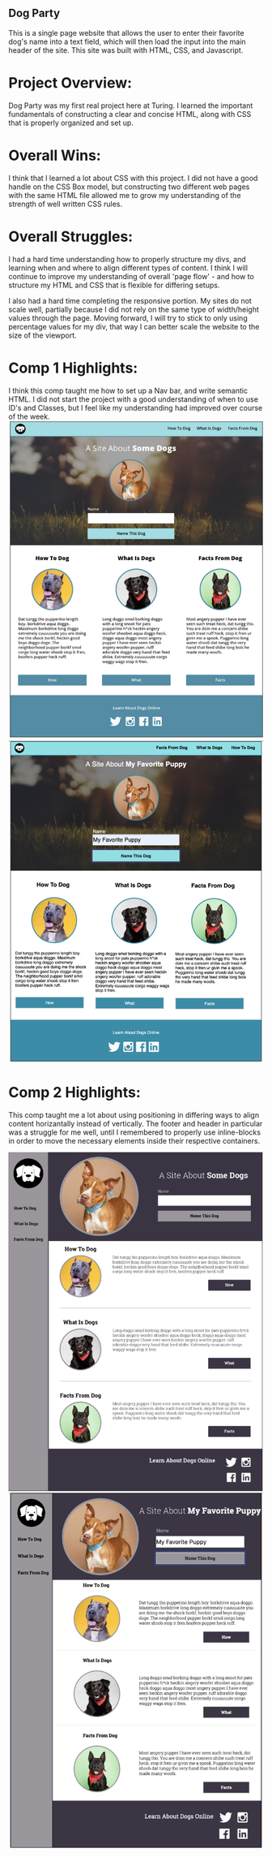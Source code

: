 ## Dog Party 
 This is a single page website that allows the user to enter their favorite dog's name into a text field, which will then load the input into the main header of the site. This site was built with HTML, CSS, and Javascript.


# Project Overview: 
Dog Party was my first real project here at Turing. I learned the important fundamentals of constructing
a clear and concise HTML, along with CSS that is properly organized and set up. 

# Overall Wins: 
I think that I learned a lot about CSS with this project. I did not have a good handle on the CSS Box model, 
but constructing two different web pages with the same HTML file allowed me to grow my understanding of the
strength of well written CSS rules. 

# Overall Struggles: 
I had a hard time understanding how to properly structure my divs, and learning when and where to align 
different types of content. I think I will continue to improve my understanding of overall 'page flow' - and
how to structure my HTML and CSS that is flexible for differing setups. 

I also had a hard time completing the responsive portion. My sites do not scale well, partially because I did not rely on the same type of width/height values through the page. Moving forward, I will try to stick to only using percentage values for my div, that way I can better scale the website to the size of the viewport. 

# Comp 1 Highlights:
I think this comp taught me how to set up a Nav bar, and write semantic HTML. I did not start the project with a good
understanding of when to use ID's and Classes, but I feel like my understanding had improved over course of the week. 
<img src="images/TuringComp1.png">
<img src="images/comp1djavan.png">

# Comp 2 Highlights:
This comp taught me a lot about using positioning in differing ways to align content horizantally instead of vertically. 
The footer and header in particular was a struggle for me well, until I remembered to properly use inline-blocks in order to move the necessary elements inside their respective containers. 

<img src="images/TuringComp2.png">
<img src="images/comp2djavan.png">